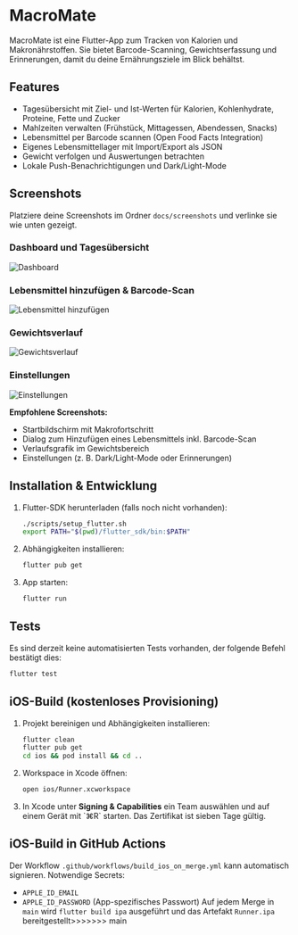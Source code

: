 # MacroMate

MacroMate ist eine Flutter-App zum Tracken von Kalorien und Makronährstoffen. Sie bietet Barcode-Scanning, Gewichtserfassung und Erinnerungen, damit du deine Ernährungsziele im Blick behältst.

## Features
- Tagesübersicht mit Ziel- und Ist-Werten für Kalorien, Kohlenhydrate, Proteine, Fette und Zucker
- Mahlzeiten verwalten (Frühstück, Mittagessen, Abendessen, Snacks)
- Lebensmittel per Barcode scannen (Open Food Facts Integration)
- Eigenes Lebensmittellager mit Import/Export als JSON
- Gewicht verfolgen und Auswertungen betrachten
- Lokale Push-Benachrichtigungen und Dark/Light-Mode

## Screenshots
Platziere deine Screenshots im Ordner `docs/screenshots` und verlinke sie wie unten gezeigt.

### Dashboard und Tagesübersicht
![Dashboard](docs/screenshots/dashboard.png)

### Lebensmittel hinzufügen & Barcode-Scan
![Lebensmittel hinzufügen](docs/screenshots/add_food.png)

### Gewichtsverlauf
![Gewichtsverlauf](docs/screenshots/weight.png)

### Einstellungen
![Einstellungen](docs/screenshots/settings.png)

**Empfohlene Screenshots:**
- Startbildschirm mit Makrofortschritt
- Dialog zum Hinzufügen eines Lebensmittels inkl. Barcode-Scan
- Verlaufsgrafik im Gewichtsbereich
- Einstellungen (z. B. Dark/Light-Mode oder Erinnerungen)

## Installation & Entwicklung
1. Flutter-SDK herunterladen (falls noch nicht vorhanden):
   ```bash
   ./scripts/setup_flutter.sh
   export PATH="$(pwd)/flutter_sdk/bin:$PATH"
   ```
2. Abhängigkeiten installieren:
   ```bash
   flutter pub get
   ```
3. App starten:
   ```bash
   flutter run
   ```

## Tests
Es sind derzeit keine automatisierten Tests vorhanden, der folgende Befehl bestätigt dies:
```bash
flutter test
```

## iOS-Build (kostenloses Provisioning)
1. Projekt bereinigen und Abhängigkeiten installieren:
   ```bash
   flutter clean
   flutter pub get
   cd ios && pod install && cd ..
   ```
2. Workspace in Xcode öffnen:
   ```bash
   open ios/Runner.xcworkspace
   ```
3. In Xcode unter **Signing & Capabilities** ein Team auswählen und auf einem Gerät mit \`⌘R\` starten. Das Zertifikat ist sieben Tage gültig.

## iOS-Build in GitHub Actions
Der Workflow `.github/workflows/build_ios_on_merge.yml` kann automatisch signieren. Notwendige Secrets:
- `APPLE_ID_EMAIL`
- `APPLE_ID_PASSWORD` (App-spezifisches Passwort)
Auf jedem Merge in `main` wird `flutter build ipa` ausgeführt und das Artefakt `Runner.ipa` bereitgestellt>>>>>>> main
